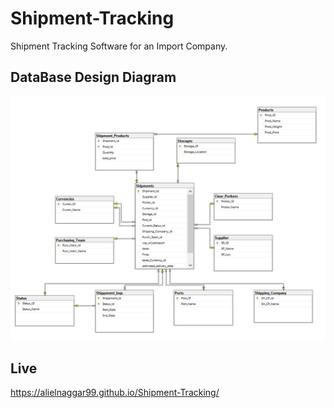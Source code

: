 # Shipment-Tracking
Shipment Tracking Software for an Import Company.


## DataBase Design Diagram 
![](DataBase%20Sql/DB_Diagram.PNG)

## Live
https://alielnaggar99.github.io/Shipment-Tracking/

